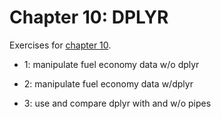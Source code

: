 # Chapter 10: DPLYR

Exercises for [chapter 10](https://info201.github.io/dplyr.html).

* 1: manipulate fuel economy data w/o dplyr

* 2: manipulate fuel economy data w/dplyr

* 3: use and compare dplyr with and w/o pipes
